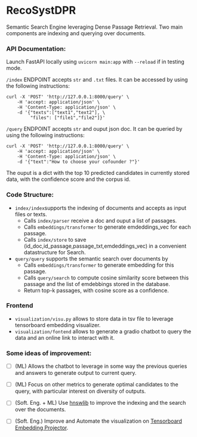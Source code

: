 # RecoSystDPR
Semantic Search Engine leveraging Dense Passage Retrieval. 
Two main components are indexing and querying over documents.

### API Documentation:

Launch FastAPI locally using ```uvicorn main:app``` with ```--reload``` if in testing mode.

 ```/index``` ENDPOINT accepts ```str``` and ```.txt``` files. It can be accessed by using the following instructions:
```
curl -X 'POST' 'http://127.0.0.1:8000/query' \
    -H 'accept: application/json' \
    -H 'Content-Type: application/json' \
    -d '{"texts":["text1","text2"], \
         "files": ["file1","file2"]}'
```

```/query``` ENDPOINT accepts ```str``` and ouput json doc. It can be queried by using the following instructions:
```
curl -X 'POST' 'http://127.0.0.1:8000/query' \
    -H 'accept: application/json' \
    -H 'Content-Type: application/json' \
    -d '{"text":"How to choose your cofounder ?"}'
```
The ouput is a dict with the top 10 predicted candidates in currently stored data, with the confidence score and the corpus id.

### Code Structure:
* ```index/index```supports the indexing of documents and accepts as input files or texts.
    * Calls ```index/parser``` receive a doc and ouput a list of passages.
    * Calls ```embeddings/transformer``` to generate emdeddings_vec for each passage.
    * Calls ```index/store``` to save (id_doc,id_passage,passage_txt,emdeddings_vec) in a convenient datastructure for Search.
* ```query/query``` supports the semantic search over documents by 
    * Calls ```embeddings/transformer``` to generate embedding for this passage.
    * Calls ```query/search``` to compute cosine similarity score between this passage and the list of emdebbings stored in the database. 
    * Return top-k passages, with cosine score as a confidence.

### Frontend
* ```visualization/visu.py``` allows to store data in tsv file to leverage tensorboard embedding visualizer.
* ```visualization/fontend``` allows to generate a gradio chatbot to query the data and an online link to interact with it.

### Some ideas of improvement:
- [ ] (ML) Allows the chatbot to leverage in some way the previous queries and answers to generate output to current query.
- [ ] (ML) Focus on other metrics to generate optimal candidates to the query, with particular interest on diversity of outputs.
- [ ] (Soft. Eng. + ML) Use [hnswlib](https://github.com/UKPLab/sentence-transformers/blob/master/examples/applications/semantic-search/semantic_search_quora_hnswlib.py) to improve the indexing and the search over the documents.
- [ ] (Soft. Eng.) Improve and Automate the visualization on [Tensorboard Embedding Projector](https://projector.tensorflow.org).

